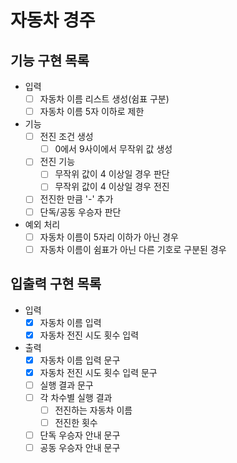 # 자동차 경주 

## 기능 구현 목록
- 입력
  - [ ] 자동차 이름 리스트 생성(쉼표 구분)
  - [ ] 자동차 이름 5자 이하로 제한
- 기능
  - [ ] 전진 조건 생성
    - [ ] 0에서 9사이에서 무작위 값 생성
  - [ ] 전진 기능
    - [ ] 무작위 값이 4 이상일 경우 판단
    - [ ] 무작위 값이 4 이상일 경우 전진
  - [ ] 전진한 만큼 '-' 추가
  - [ ] 단독/공동 우승자 판단
- 예외 처리
  - [ ] 자동차 이름이 5자리 이하가 아닌 경우
  - [ ] 자동차 이름이 쉼표가 아닌 다른 기호로 구분된 경우

## 입출력 구현 목록
- 입력
  - [x] 자동차 이름 입력
  - [x] 자동차 전진 시도 횟수 입력
- 출력
  - [x] 자동차 이름 입력 문구
  - [x] 자동차 전진 시도 횟수 입력 문구
  - [ ] 실행 결과 문구
  - [ ] 각 차수별 실행 결과
    - [ ] 전진하는 자동차 이름
    - [ ] 전진한 횟수
  - [ ] 단독 우승자 안내 문구
  - [ ] 공동 우승자 안내 문구